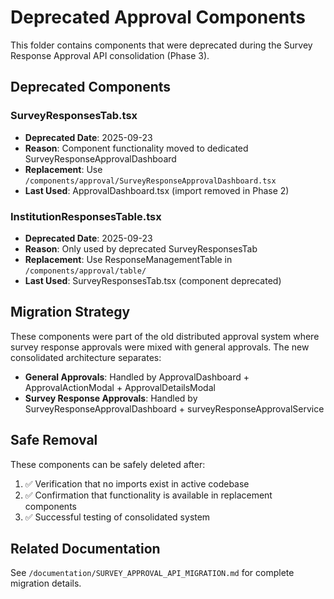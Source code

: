# Deprecated Approval Components

This folder contains components that were deprecated during the Survey Response Approval API consolidation (Phase 3).

## Deprecated Components

### SurveyResponsesTab.tsx
- **Deprecated Date**: 2025-09-23
- **Reason**: Component functionality moved to dedicated SurveyResponseApprovalDashboard
- **Replacement**: Use `/components/approval/SurveyResponseApprovalDashboard.tsx`
- **Last Used**: ApprovalDashboard.tsx (import removed in Phase 2)

### InstitutionResponsesTable.tsx
- **Deprecated Date**: 2025-09-23
- **Reason**: Only used by deprecated SurveyResponsesTab
- **Replacement**: Use ResponseManagementTable in `/components/approval/table/`
- **Last Used**: SurveyResponsesTab.tsx (component deprecated)

## Migration Strategy

These components were part of the old distributed approval system where survey response approvals were mixed with general approvals. The new consolidated architecture separates:

- **General Approvals**: Handled by ApprovalDashboard + ApprovalActionModal + ApprovalDetailsModal
- **Survey Response Approvals**: Handled by SurveyResponseApprovalDashboard + surveyResponseApprovalService

## Safe Removal

These components can be safely deleted after:
1. ✅ Verification that no imports exist in active codebase
2. ✅ Confirmation that functionality is available in replacement components
3. ✅ Successful testing of consolidated system

## Related Documentation

See `/documentation/SURVEY_APPROVAL_API_MIGRATION.md` for complete migration details.
